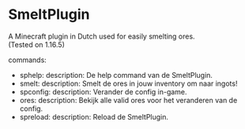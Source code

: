# SmeltPlugin
A Minecraft plugin in Dutch used for easily smelting ores.  
(Tested on 1.16.5)  

commands:  
  - sphelp:
    description: De help command van de SmeltPlugin.  
  - smelt:
    description: Smelt de ores in jouw inventory om naar ingots!  
  - spconfig:
    description: Verander de config in-game.  
  - ores:
    description: Bekijk alle valid ores voor het veranderen van de config.  
  - spreload:
    description: Reload de SmeltPlugin.
